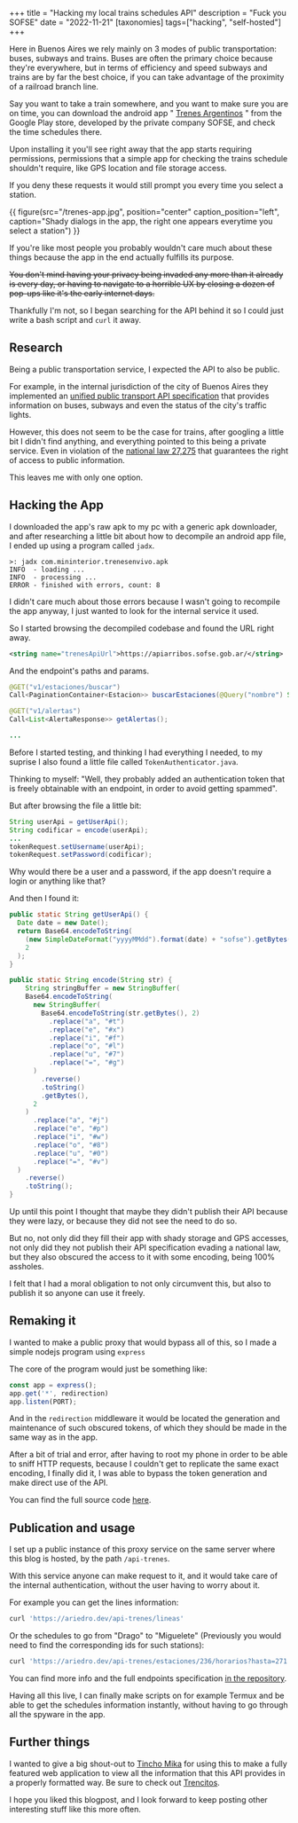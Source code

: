 +++
title = "Hacking my local trains schedules API"
description = "Fuck you SOFSE"
date = "2022-11-21"
[taxonomies]
tags=["hacking", "self-hosted"]
+++

Here in Buenos Aires we rely mainly on 3 modes of public transportation:
buses, subways and trains. Buses are often the primary choice because they're
everywhere, but in terms of efficiency and speed subways and trains are
by far the best choice, if you can take advantage of the proximity of
a railroad branch line.

Say you want to take a train somewhere, and you want to make sure
you are on time, you can download the android app "
[Trenes Argentinos](https://play.google.com/store/apps/details?id=com.mininterior.trenesenvivo)
" from the Google Play store, developed by the private company SOFSE,
and check the time schedules there.

Upon installing it you'll see right away that the app starts requiring
permissions, permissions that a simple app for checking the trains schedule
shouldn't require, like GPS location and file storage access.

If you deny these requests it would still prompt you every time you select a station.

{{ figure(src="/trenes-app.jpg", position="center" caption_position="left",
caption="Shady dialogs in the app, the right one appears everytime you select
a station") }}

If you're like most people you probably wouldn't care much about these things
because the app in the end actually fulfills its purpose.

~~You don't mind having your privacy being invaded any more than it already is
every day, or having to navigate to a horrible UX by closing a dozen
of pop-ups like it's the early internet days.~~

Thankfully I'm not, so I began searching for the API behind it so
I could just write a bash script and `curl` it away.

## Research

Being a public transportation service, I expected the API to also be public.

For example, in the internal jurisdiction of the city of Buenos Aires they implemented an
[unified public transport API specification](https://www.buenosaires.gob.ar/desarrollourbano/transporte/apitransporte)
that provides information on buses, subways and even the status of the city's
traffic lights.

However, this does not seem to be the case for trains, after googling
a little bit I didn't find anything, and everything pointed to this
being a private service. Even in violation of the
[national law 27,275](http://servicios.infoleg.gob.ar/infolegInternet/anexos/265000-269999/265949/texact.htm)
that guarantees the right of access to public information.

This leaves me with only one option.

## Hacking the App

I downloaded the app's raw apk to my pc with a generic apk downloader,
and after researching a little bit about how to decompile an android app file,
I ended up using a program called `jadx`.

```
>: jadx com.mininterior.trenesenvivo.apk
INFO  - loading ...
INFO  - processing ...
ERROR - finished with errors, count: 8
```

I didn't care much about those errors because I wasn't going to recompile
the app anyway, I just wanted to look for the internal service it used.

So I started browsing the decompiled codebase and found the URL right away.

```xml
<string name="trenesApiUrl">https://apiarribos.sofse.gob.ar/</string>
```

And the endpoint's paths and params.

```java
@GET("v1/estaciones/buscar")
Call<PaginationContainer<Estacion>> buscarEstaciones(@Query("nombre") String str, @Query("lineas") RetrofitArray<Integer> retrofitArray, @Query("ramales") RetrofitArray<Integer> retrofitArray2, @Query("exclude") RetrofitArray<Integer> retrofitArray3, @Query("limit") Integer num, @Query("orderBy") String str2);

@GET("v1/alertas")
Call<List<AlertaResponse>> getAlertas();

...
```

Before I started testing, and thinking I had everything I needed,
to my suprise I also found a little file called `TokenAuthenticator.java`.

Thinking to myself: "Well, they probably added an authentication token
that is freely obtainable with an endpoint, in order to avoid getting
spammed".

But after browsing the file a little bit:

```java
String userApi = getUserApi();
String codificar = encode(userApi);
...
tokenRequest.setUsername(userApi);
tokenRequest.setPassword(codificar);
```

Why would there be a user and a password, if the app
doesn't require a login or anything like that?

And then I found it:

```java
public static String getUserApi() {
  Date date = new Date();
  return Base64.encodeToString(
    (new SimpleDateFormat("yyyyMMdd").format(date) + "sofse").getBytes(),
    2
  );
}

public static String encode(String str) {
    String stringBuffer = new StringBuffer(
    Base64.encodeToString(
      new StringBuffer(
        Base64.encodeToString(str.getBytes(), 2)
          .replace("a", "#t")
          .replace("e", "#x")
          .replace("i", "#f")
          .replace("o", "#l")
          .replace("u", "#7")
          .replace("=", "#g")
      )
        .reverse()
        .toString()
        .getBytes(),
      2
    )
      .replace("a", "#j")
      .replace("e", "#p")
      .replace("i", "#w")
      .replace("o", "#8")
      .replace("u", "#0")
      .replace("=", "#v")
  )
    .reverse()
    .toString();
}
```

Up until this point I thought that maybe they didn't publish their API because
they were lazy, or because they did not see the need to do so.

But no, not only did they fill their app with shady storage and GPS accesses,
not only did they not publish their API specification evading a national law,
but they also obscured the access to it with some encoding, being 100% assholes.

I felt that I had a moral obligation to not only circumvent this, but also
to publish it so anyone can use it freely.

## Remaking it

I wanted to make a public proxy that would bypass all of this, so I made a simple
nodejs program using `express`

The core of the program would just be something like:

```js
const app = express();
app.get('*', redirection)
app.listen(PORT);
```

And in the `redirection` middleware it would be located the generation
and maintenance of such obscured tokens, of which they should be made in the
same way as in the app.

After a bit of trial and error, after having to root my phone in order to
be able to sniff HTTP requests, because I couldn't get to replicate the same
exact encoding, I finally did it, I was able to bypass the token generation
and make direct use of the API.

You can find the full source code [here](https://github.com/ariedro/api-trenes).

## Publication and usage

I set up a public instance of this proxy service on the same server where
this blog is hosted, by the path `/api-trenes`.

With this service anyone can make request to it, and it would take care
of the internal authentication, without the user having to worry about it.

For example you can get the lines information:

```sh
curl 'https://ariedro.dev/api-trenes/lineas'
```

Or the schedules to go from "Drago" to "Miguelete"
(Previously you would need to find the corresponding ids for such stations):

```sh
curl 'https://ariedro.dev/api-trenes/estaciones/236/horarios?hasta=271'
```

You can find more info and the full endpoints specification
[in the repository](https://github.com/ariedro/api-trenes).

Having all this live, I can finally make scripts on for example Termux
and be able to get the schedules information instantly, without having to
go through all the spyware in the app.

## Further things

I wanted to give a big shout-out to [Tincho Mika](https://tinchomika.com/) for using this to make
a fully featured web application to view all the information that this API
provides in a properly formatted way. Be sure to check out [Trencitos](https://trencitos.tinchomika.com/).

I hope you liked this blogpost, and I look forward to keep posting other
interesting stuff like this more often.